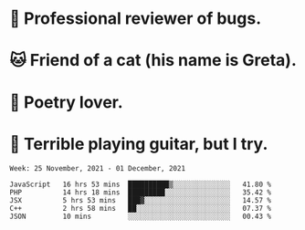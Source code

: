 # 🐛 Professional reviewer of bugs.
# 🐱 Friend of a cat (his name is Greta).
# 📜 Poetry lover.
# 🎸 Terrible playing guitar, but I try.

<!--START_SECTION:waka-->
```text
Week: 25 November, 2021 - 01 December, 2021

JavaScript   16 hrs 53 mins  ██████████▒░░░░░░░░░░░░░░   41.80 % 
PHP          14 hrs 18 mins  █████████░░░░░░░░░░░░░░░░   35.42 % 
JSX          5 hrs 53 mins   ███▓░░░░░░░░░░░░░░░░░░░░░   14.57 % 
C++          2 hrs 58 mins   ██░░░░░░░░░░░░░░░░░░░░░░░   07.37 % 
JSON         10 mins         ░░░░░░░░░░░░░░░░░░░░░░░░░   00.43 % 
```
<!--END_SECTION:waka-->
